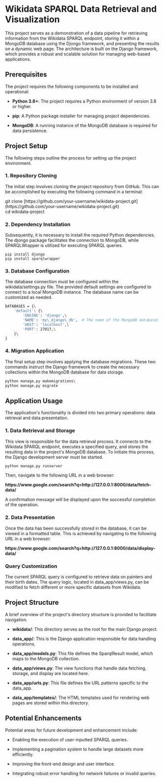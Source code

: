 # **Wikidata SPARQL Data Retrieval and Visualization**

This project serves as a demonstration of a data pipeline for retrieving information from the Wikidata SPARQL endpoint, storing it within a MongoDB database using the Djongo framework, and presenting the results on a dynamic web page. The architecture is built on the Django framework, which provides a robust and scalable solution for managing web-based applications.


## **Prerequisites**

The project requires the following components to be installed and operational:

- **Python 3.8+**: The project requires a Python environment of version 3.8 or higher.

- **pip**: A Python package installer for managing project dependencies.

- **MongoDB**: A running instance of the MongoDB database is required for data persistence.


## **Project Setup**

The following steps outline the process for setting up the project environment.


### **1. Repository Cloning**

The initial step involves cloning the project repository from GitHub. This can be accomplished by executing the following command in a terminal:

git clone \[https\://github.com/your-username/wikidata-project.git]\(https\://github.com/your-username/wikidata-project.git)\
cd wikidata-project


### **2. Dependency Installation**

Subsequently, it is necessary to install the required Python dependencies. The djongo package facilitates the connection to MongoDB, while SPARQLWrapper is utilized for executing SPARQL queries.

    pip install djongo
    pip install sparqlwrapper


### **3. Database Configuration**

The database connection must be configured within the wikidata/settings.py file. The provided default settings are configured to connect to a local MongoDB instance. The database name can be customized as needed.

```bash
DATABASES = {\
    'default': {\
        'ENGINE': 'djongo',\
        'NAME': 'my\_django\_db',  # The name of the MongoDB database\
        'HOST': 'localhost',\
        'PORT': 27017,\
    }\
}
```


### **4. Migration Application**

The final setup step involves applying the database migrations. These two commands instruct the Django framework to create the necessary collections within the MongoDB database for data storage.

```bash
python manage.py makemigrations\
python manage.py migrate
```

## **Application Usage**

The application's functionality is divided into two primary operations: data retrieval and data presentation.


### **1. Data Retrieval and Storage**

This view is responsible for the data retrieval process. It connects to the Wikidata SPARQL endpoint, executes a specified query, and stores the resulting data in the project's MongoDB database. To initiate this process, the Django development server must be started.

```bash
python manage.py runserver
```

Then, navigate to the following URL in a web browser:

**https\://www\.google.com/search?q=http\://127.0.0.1:8000/data/fetch-data/**

A confirmation message will be displayed upon the successful completion of the operation.


### **2. Data Presentation**

Once the data has been successfully stored in the database, it can be viewed in a formatted table. This is achieved by navigating to the following URL in a web browser:

**https\://www\.google.com/search?q=http\://127.0.0.1:8000/data/display-data/**


### **Query Customization**

The current SPARQL query is configured to retrieve data on painters and their birth dates. The query logic, located in data\_app/views.py, can be modified to fetch different or more specific datasets from Wikidata.


## **Project Structure**

A brief overview of the project's directory structure is provided to facilitate navigation.

- **wikidata/**: This directory serves as the root for the main Django project.

- **data\_app/**: This is the Django application responsible for data handling operations.

- **data\_app/models.py**: This file defines the SparqlResult model, which maps to the MongoDB collection.

- **data\_app/views.py**: The view functions that handle data fetching, storage, and display are located here.

- **data\_app/urls.py**: This file defines the URL patterns specific to the data\_app.

- **data\_app/templates/**: The HTML templates used for rendering web pages are stored within this directory.


## **Potential Enhancements**

Potential areas for future development and enhancement include:

- Enabling the execution of user-inputted SPARQL queries.

- Implementing a pagination system to handle large datasets more efficiently.

- Improving the front-end design and user interface.

- Integrating robust error handling for network failures or invalid queries.
